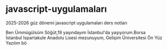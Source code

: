 # javascript-uygulamaları
2025-2026 güz dönemi  javascript uygulamaları ders notları



Ben Ümmügülsüm Söğüt,19 yaşındayım İstanbul'da yaşıyorum.Borsa İstanbul Ispartakule Anadolu Lisesi mezunuyum,
Gelişim Üniversitesi Ön Yüz Yazılım bö
